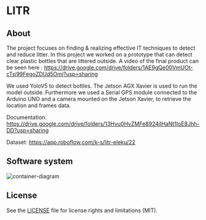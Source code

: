 # LITR

## About
The project focuses on finding & realizing effective IT techniques to detect and reduce litter.
In this project we worked on a prototype that can detect clear plastic bottles that are littered outside. 
A video of the final product can be seen here : https://drive.google.com/drive/folders/1AE9gQe00VmUOt-cTsj99FegoZDUd5Omj?usp=sharing

We used YoloV5 to detect bottles.
The Jetson AGX Xavier is used to run the model outside.
Furthermore we used a Serial GPS module connected to the Arduino UNO and a camera mounted on the Jetson Xavier, to retrieve the location and frames data. 

Documentation: https://drive.google.com/drive/folders/13Hvu0HvZMFe8924iIHaNt1IoE8Jhh-DD?usp=sharing

Dataset: https://app.roboflow.com/k-s/litr-eleku/22

## Software system
![container-diagram](http://www.plantuml.com/plantuml/png/bL9Daz9043rlVaNBYIs5NDQBfqMWNAomH9BLsbDgacbXS38pDTCXKfR_tHvW5QpouAsxypxwJUS-aF3KjHgcTzLSOuk6Gl9AcKPt4c5BvCAxDFMY7syKRRkw2-WRQuXnuyQsgTF2HFueaDIgJgTtepoEdfPPsef0w7bKJPaXb44_TenDacpol7eggo-Byg7AvX_cZxFXRPBaw8CrmsZn1WPJZS8eim5kzwh10S_ABO93wpH2lxNGH0Xq3hGYTXeFMAGui6bRlRUTaS8VXdKi_879sQ9SZxOeg1LkSFiZkVczrJ0umO22tJIESh51c3YdLID8MHEDroWQWjTG7XmMZLUEuZJtTgya1X1mreMz4a2yPOyrrDxsuRpMXTaEYMCoVR4gEPm9reUezhpALlktLxgdN22Hi8chW1GaeB5QSuyIwWFOUiVr1QIr4dNqlBaq5Kwny2HVHFr7_4xZNU0ykLUX5R1QBqyfoIlSnq16GkyLSHdJlAIBzd_5cTL3MJDtnfzg4OvdocsWZSVYKnQxWgp_XyxF95cZhcRdcv_Ey5bXVmMFXYVO4N2AiXJVM9G3GIEqPhoDNX-BrMFwK9PvyOVqyjx_oplYZzdu-ZB0Ls_RguUnCS8z6id_z2y0%20%22C4_Elements%22)

## License

See the [LICENSE](LICENSE.md) file for license rights and limitations (MIT).
